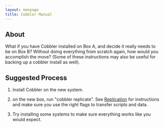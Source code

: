 ```yaml
---
layout: manpage
title: Cobbler Manual
---
```

## About

What if you have Cobbler installed on Box A, and decide it really
needs to be on Box B? Without doing everything from scratch again,
how would you accomplish the move? (Some of these instructions may
also be useful for backing up a cobbler install as well).

## Suggested Process

1.  Install Cobbler on the new system.

2.   on the new box, run "cobbler replicate". See
[Replication](Replication) for instructions
and make sure you use the right flags to transfer scripts and
data.

3.  Try installing some systems to make sure everything works like you
would expect.

